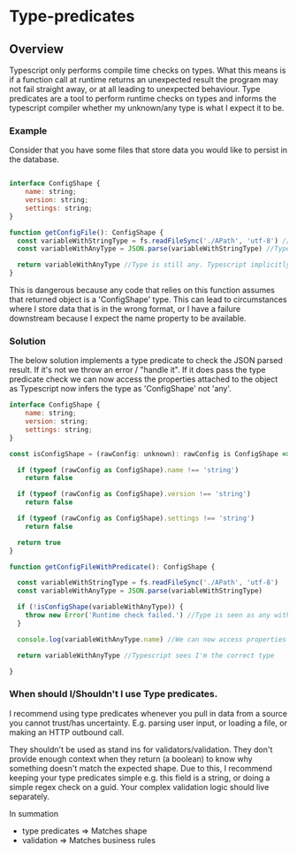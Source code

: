 # Type-predicates

## Overview

Typescript only performs compile time checks on types. What this means is if a function call at runtime returns an unexpected result the program may not fail straight away, or at all leading to unexpected behaviour. Type predicates are a tool to perform runtime checks on types and informs the typescript compiler whether my unknown/any type is what I expect it to be. 

### Example

Consider that you have some files that store data you would like to persist in the database.

```javascript

interface ConfigShape {
    name: string;
    version: string;
    settings: string;
}

function getConfigFile(): ConfigShape {
  const variableWithStringType = fs.readFileSync('./APath', 'utf-8') //Type is string
  const variableWithAnyType = JSON.parse(variableWithStringType) //Type is any

  return variableWithAnyType //Type is still any. Typescript implicitly assumes this any type matches the ConfigShape interface. (So no complaints from eslint/Typescript)
}
```

This is dangerous because any code that relies on this function assumes that returned object is a 'ConfigShape' type. This can lead to circumstances where I store data that is in the wrong format, or I have a failure downstream because I expect the name property to be available.


### Solution

The below solution implements a type predicate to check the JSON parsed result. If it's not we throw an error / "handle it". If it does pass the type predicate check we can now access the properties attached to the object as Typescript now infers the type as 'ConfigShape' not 'any'.

```javascript
interface ConfigShape {
    name: string;
    version: string;
    settings: string;
}

const isConfigShape = (rawConfig: unknown): rawConfig is ConfigShape => { //Type predicates always return true or false.

  if (typeof (rawConfig as ConfigShape).name !== 'string')
    return false

  if (typeof (rawConfig as ConfigShape).version !== 'string')
    return false

  if (typeof (rawConfig as ConfigShape).settings !== 'string')
    return false

  return true
}

function getConfigFileWithPredicate(): ConfigShape {

  const variableWithStringType = fs.readFileSync('./APath', 'utf-8')
  const variableWithAnyType = JSON.parse(variableWithStringType)

  if (!isConfigShape(variableWithAnyType)) {
    throw new Error('Runtime check failed.') //Type is seen as any within this conditional scope
  }

  console.log(variableWithAnyType.name) //We can now access properties

  return variableWithAnyType //Typescript sees I'm the correct type

}

```

### When should I/Shouldn't I use Type predicates.

I recommend using type predicates whenever you pull in data from a source you cannot trust/has uncertainty. E.g. parsing user input, or loading a file, or making an HTTP outbound call.

They shouldn't be used as stand ins for validators/validation. They don't provide enough context when they return (a boolean) to know why something doesn't match the expected shape. Due to this, I recommend keeping your type predicates simple e.g. this field is a string, or doing a simple regex check on a guid. Your complex validation logic should live separately.

In summation 
- type predicates => Matches shape
- validation => Matches business rules
